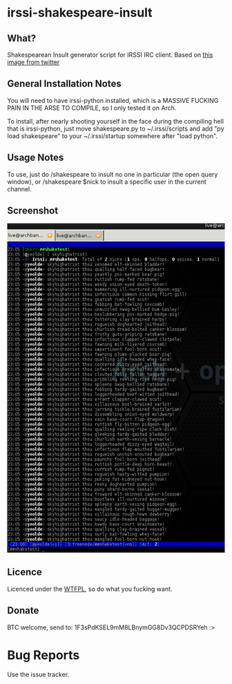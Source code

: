 # irssi-shakespeare-insult

## What?
Shakespearean Insult generator script for IRSSI IRC client. Based on [this image from twitter](https://pbs.twimg.com/media/B9b6c0PIEAAJvao.jpg)

## General Installation Notes
You will need to have irssi-python installed, which is a MASSIVE FUCKING PAIN IN THE ARSE TO COMPILE, so I only tested it on Arch. 

To install, after nearly shooting yourself in the face during the compiling hell that is irssi-python, just move shakespeare.py to ~/.irssi/scripts and add "py load shakespeare" to your ~/.irssi/startup somewhere after "load python".

## Usage Notes
To use, just do /shakespeare to insult no one in particular (the open query window), or /shakespeare $nick to insult a specific user in the current channel.

## Screenshot
![Screencap](https://raw.githubusercontent.com/0x27/irssi-shakespeare-insult/master/screenshot.png)

## Licence
Licenced under the [WTFPL](http://wtfpl.net), so do what you fucking want.

## Donate
BTC welcome, send to: 1F3sPdKSEL9mM8LBnymGG8Dv3QCPDSRYeh :>

# Bug Reports
Use the issue tracker.
